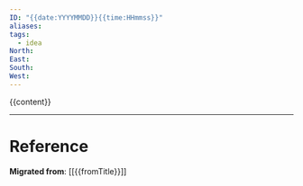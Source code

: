 ```yaml
---
ID: "{{date:YYYYMMDD}}{{time:HHmmss}}"
aliases: 
tags:
  - idea
North: 
East: 
South: 
West:
---
```

{{content}}

---

# Reference

**Migrated from**: [[{{fromTitle}}]]